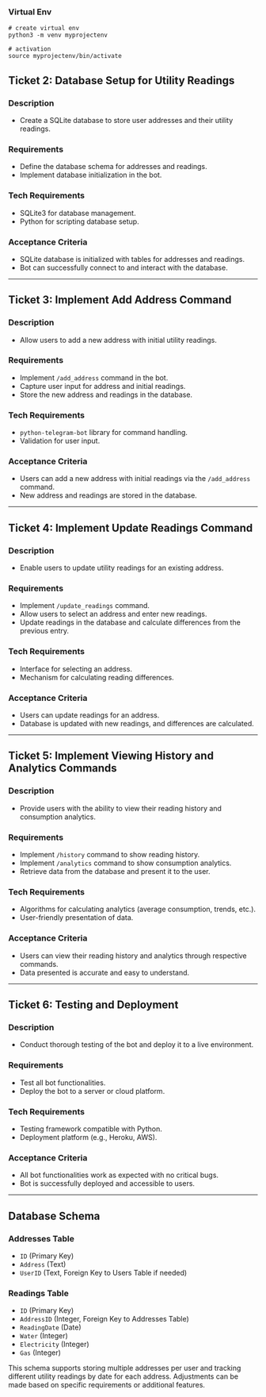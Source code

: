 ### Virtual Env

```python3
# create virtual env 
python3 -m venv myprojectenv

# activation
source myprojectenv/bin/activate
```

## Ticket 2: Database Setup for Utility Readings

### Description

- Create a SQLite database to store user addresses and their utility readings.

### Requirements

- Define the database schema for addresses and readings.
- Implement database initialization in the bot.

### Tech Requirements

- SQLite3 for database management.
- Python for scripting database setup.

### Acceptance Criteria

- SQLite database is initialized with tables for addresses and readings.
- Bot can successfully connect to and interact with the database.

---

## Ticket 3: Implement Add Address Command

### Description

- Allow users to add a new address with initial utility readings.

### Requirements

- Implement `/add_address` command in the bot.
- Capture user input for address and initial readings.
- Store the new address and readings in the database.

### Tech Requirements

- `python-telegram-bot` library for command handling.
- Validation for user input.

### Acceptance Criteria

- Users can add a new address with initial readings via the `/add_address` command.
- New address and readings are stored in the database.

---

## Ticket 4: Implement Update Readings Command

### Description

- Enable users to update utility readings for an existing address.

### Requirements

- Implement `/update_readings` command.
- Allow users to select an address and enter new readings.
- Update readings in the database and calculate differences from the previous entry.

### Tech Requirements

- Interface for selecting an address.
- Mechanism for calculating reading differences.

### Acceptance Criteria

- Users can update readings for an address.
- Database is updated with new readings, and differences are calculated.

---

## Ticket 5: Implement Viewing History and Analytics Commands

### Description

- Provide users with the ability to view their reading history and consumption analytics.

### Requirements

- Implement `/history` command to show reading history.
- Implement `/analytics` command to show consumption analytics.
- Retrieve data from the database and present it to the user.

### Tech Requirements

- Algorithms for calculating analytics (average consumption, trends, etc.).
- User-friendly presentation of data.

### Acceptance Criteria

- Users can view their reading history and analytics through respective commands.
- Data presented is accurate and easy to understand.

---

## Ticket 6: Testing and Deployment

### Description

- Conduct thorough testing of the bot and deploy it to a live environment.

### Requirements

- Test all bot functionalities.
- Deploy the bot to a server or cloud platform.

### Tech Requirements

- Testing framework compatible with Python.
- Deployment platform (e.g., Heroku, AWS).

### Acceptance Criteria

- All bot functionalities work as expected with no critical bugs.
- Bot is successfully deployed and accessible to users.

---

## Database Schema

### Addresses Table

- `ID` (Primary Key)
- `Address` (Text)
- `UserID` (Text, Foreign Key to Users Table if needed)

### Readings Table

- `ID` (Primary Key)
- `AddressID` (Integer, Foreign Key to Addresses Table)
- `ReadingDate` (Date)
- `Water` (Integer)
- `Electricity` (Integer)
- `Gas` (Integer)

This schema supports storing multiple addresses per user and tracking different utility readings by date for each address. Adjustments can be made based on specific requirements or additional features.
